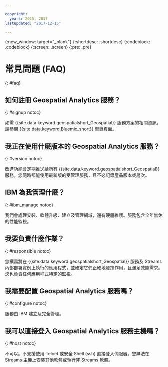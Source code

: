```yaml
---

copyright:
  years: 2015, 2017
lastupdated: "2017-12-15"

---
```


<!-- Attribute definitions -->
{:new_window: target="_blank"}
{:shortdesc: .shortdesc}
{:codeblock: .codeblock}
{:screen: .screen}
{:pre: .pre}

# 常見問題 (FAQ)
{: #faq}

## 如何註冊 Geospatial Analytics 服務？
{: #signup notoc}

如需 {{site.data.keyword.geospatialshort_Geospatial}} 服務方案的相關資訊，請參閱 [{{site.data.keyword.Bluemix_short}} 型錄頁面](https://console.ng.bluemix.net/catalog/services/geospatial-analytics)。

## 我正在使用什麼版本的 Geospatial Analytics 服務？
{: #version notoc}

改進功能會定期推送給所有 {{site.data.keyword.geospatialshort_Geospatial}} 服務。您隨時都能使用最新版的受管理服務，且不必記錄產品版本或層次。

## IBM 為我管理什麼？
{: #ibm_manage notoc}

我們會處理安裝、軟體升級、建立及管理網域，還有硬體維護。服務包含全年無休的性能監視。


## 我要負責什麼作業？
{: #responsible notoc}

您撰寫將在 {{site.data.keyword.geospatialshort_Geospatial}} 服務及 Streams 內部部署實例上執行的應用程式，並確定它們正確地發揮作用，且滿足效能需求。您也負責任何應用程式特定的監視。


## 我需要配置 Geospatial Analytics 服務嗎？
{: #configure notoc}

服務由 IBM 建立及完全管理。

## 我可以直接登入 Geospatial Analytics 服務主機嗎？
{: #host notoc}

不可以。不支援使用 Telnet 或安全 Shell (ssh) 直接登入伺服器。您無法在 Streams 主機上安裝其他軟體或執行非 Streams 軟體。
